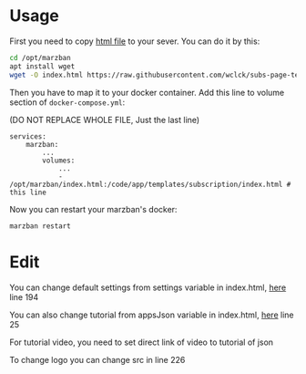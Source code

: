 # Usage

First you need to copy [html file](https://github.com/wclck/subs-page-template/blob/main/index.html) to your sever. You can do it by this:

```bash
cd /opt/marzban
apt install wget
wget -O index.html https://raw.githubusercontent.com/wclck/subs-page-template/refs/heads/main/index.html
```

Then you have to map it to your docker container. Add this line to volume section of `docker-compose.yml`:

(DO NOT REPLACE WHOLE FILE, Just the last line)
```docker
services:
    marzban:
        ...
        volumes:
            ...
            - /opt/marzban/index.html:/code/app/templates/subscription/index.html # this line
```

Now you can restart your marzban's docker:
```
marzban restart
```

# Edit

You can change default settings from settings variable in index.html, [here](https://github.com/wclck/subs-page-template/blob/main/index.html#L194C19-L194C19) line 194

You can also change tutorial from appsJson variable in index.html, [here](https://github.com/wclck/subs-page-template/blob/main/index.html#L112C14-L112C14) line 25

For tutorial video, you need to set direct link of video to tutorial of json

To change logo you can change src in line 226
